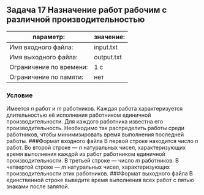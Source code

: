 ## Задача 17 Назначение работ рабочим с различной производительностью
параметр: | значение:
------------ | -------------
Имя входного файла: |  input.txt
Имя выходного файла: | output.txt
Ограничение по времени: | 1 с
Ограничение по памяти: | нет
### Условие
Имеется *n* работ и *m* работников. Каждая работа характеризуется длительностью её исполнения работником единичной производительности. Для каждого работника известна его производительность. Необходимо так распределить работы среди работников, чтобы минимизировать время выполнения последней работы.
###Формат входного файла
В первой строке находится число *n* работ. Во второй строке — *n* натуральных чисел, характеризующих время выполнения каждой из работ работником единичной производительности. В третьей строке — число *m* работников. В четвертой строке — *m* натуральных чисел, характеризующих производительности этих работников.
###Формат выходного файла
В единственной строке выведите время выполнения всех работ с пятью знаками после запятой.
